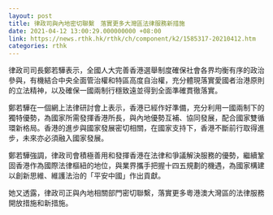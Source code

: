 ```yaml
---
layout: post
title: 律政司與內地密切聯繫　落實更多大灣區法律服務新措施
date: 2021-04-12 13:00:29.000000000 +08:00
link: https://news.rthk.hk/rthk/ch/component/k2/1585317-20210412.htm
categories: rthk
---
```


律政司司長鄭若驊表示，全國人大完善香港選舉制度確保社會各界均衡有序的政治參與，有機結合中央全面管治權和特區高度自治權，充分體現落實愛國者治港原則的立法精神，以及確保一國兩制行穩致遠並得到全面準確貫徹落實。

鄭若驊在一個網上法律研討會上表示，香港已經作好準備，充分利用一國兩制下的獨特優勢，為國家所需發揮香港所長，與內地優勢互補、協同發展，配合國家雙循環新格局。香港的進步與國家發展密切相關，在國家支持下，香港不斷前行取得進步，未來亦必須融入國家發展。

鄭若驊強調，律政司會積極善用和發揮香港在法律和爭議解決服務的優勢，繼續鞏固香港作為國際法律樞紐的地位，與業界攜手把握十四五規劃的機遇，為國家構建以創新思維、維護法治的「平安中國」作出貢獻。

她又透露，律政司正與內地相關部門密切聯繫，落實更多粵港澳大灣區的法律服務開放措施和新措施。

